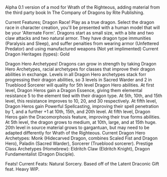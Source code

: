 Alpha 0.1 version of a mod for Wrath of the Righteous, adding material from the third party book In The Company of Dragons by Rite Publishing.

Current Features;
Dragon Race! Play as a true dragon. Select the dragon race in character creation, you'll be presented with a human model that will be your 'Alternate Form'.
Dragons start as small size, with a bite and two claw attacks and two natural armor. They have dragon type immunities (Paralysis and Sleep), and suffer penalties from wearing armor (Unfettered Predator) and using manufactured weapons (Not yet implimented)
Current Dragon Heritages (types): Gold

Dragon Hero Archetypes!
Dragons can grow in strength by taking Dragon Hero Archetypes, racial archetypes for classes that improve their dragon abilities in exchange. 
Levels in all Dragon Hero archetypes stack forr progressing their dragon abilities, so 3 levels in Sacred Warder and 2 in Trueblood Sorcerer will quality for 5th level Dragon Hero abilities.
At first level, Dragon Heros gain a Dragon Essence, giving them elemental resistance 5 to the element tied with their dragon type. At 5th, 10th, and 15th level, this resistance improves to 10, 20, and 30 respectively.
At fifth level, Dragon Heros gain Powerful Spellcasting, improving their spell penetration by 1, and a further +1 at 10th, 15th, and 20th level.
At fifth level, Dragon Heros gain the Dracomorphosis feature, improving their true forms abilities. At 5th level, the dragon grows to medium, at 10th, large, and at 15th huge. 20th level in source material grows to gargantuan, but may need to be adapted differently for Wrath of the Righteous.
Current Dragon Hero Archetypes: Monk (Hidecarved Dragon, combines Scaled Fist and Dragon Hero), Paladin (Sacred Warder), Sorcerer (Trueblood sorcerer).
Prestige Class Archetypes (Homebrew): Eldritch Claw (Eldritch Knight), Dragon Fundamentalist (Dragon Disciple).

Feats!
Current Feats: Natural Sorcery.
Based off of the Latent Draconic Gift feat. Heavy WIP.
